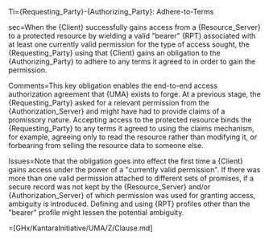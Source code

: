 Ti={Requesting_Party}-{Authorizing_Party}: Adhere-to-Terms

sec=When the {Client} successfully gains access from a {Resource_Server} to a protected resource by wielding a valid "bearer" {RPT} associated with at least one currently valid permission for the type of access sought, the {Requesting_Party} using that {Client} gains an obligation to the {Authorizing_Party} to adhere to any terms it agreed to in order to gain the permission.

Comments=This key obligation enables the end-to-end access authorization agreement that {UMA} exists to forge. At a previous stage, the {Requesting_Party} asked for a relevant permission from the {Authorization_Server} and might have had to provide claims of a promissory nature. Accepting access to the protected resource binds the {Requesting_Party} to any terms it agreed to using the claims mechanism, for example, agreeing only to read the resource rather than modifying it, or forbearing from selling the resource data to someone else.

Issues=Note that the obligation goes into effect the first time a {Client} gains access under the power of a "currently valid permission". If there was more than one valid permission attached to different sets of promises, if a secure record was not kept by the {Resource_Server} and/or {Authorization_Server} of which permission was used for granting access, ambiguity is introduced. Defining and using {RPT} profiles other than the "bearer" profile might lessen the potential ambiguity.

=[GHx/KantaraInitiative/UMA/Z/Clause.md]
